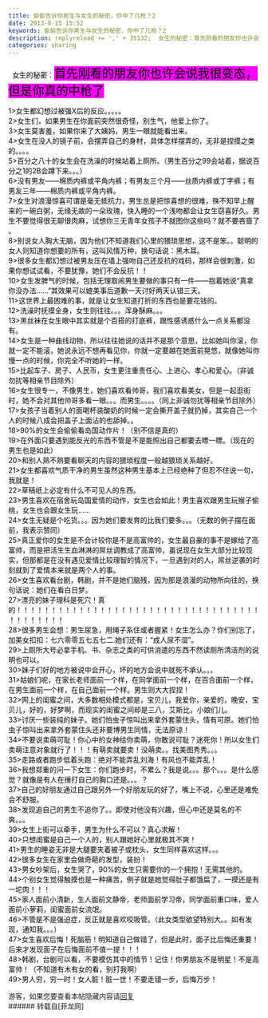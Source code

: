 ```yaml
---
title: 偷偷告诉你男生与女生的秘密，你中了几枪？2
date: 2013-8-15 15:52
keywords: 偷偷告诉你男生与女生的秘密，你中了几枪？2
description: replyreload += ',' + 35132;  女生的秘密：首先刚看的朋友你也许会说我很变态，但是你真的中枪了1>女生都幻想过被强X后的反应。。。。。2>女生们，如果男生在你面前突然很奇怪，别生气，他爱上你了。3>女生莫害羞，如果你来了大姨妈，男生一眼就能看出来。4>女生在没人的镜子前，会摆弄自己的身材，具体怎样摆弄的，无非是捏摸之类的。。。。5>百分之八十的女生会在洗澡的时候站着上厕所。（男生百分之99会站着，据说百分之1的2B会蹲下来。。。）6>没有男友——棉质内裤或平角内裤；有男友三个月——丝质内裤或丁字裤；有男友三年——棉质内裤或平角内裤。7>女生对浪漫惊喜可谓是毫无抵抗力，男生总是把惊喜想的很难，殊不知早上醒来的一碗白粥，无缘无故的一朵玫瑰，快入睡的一个浅吻都会让女生窃喜好久。男生不要觉得很无聊很肉麻，试想你三无青年女孩子不就图你这些吗？就不要吝啬了。8>别说女人胸大无脑，因为他们不知道我们心里的猥琐思想，这不是笨。。聪明的女人则知道你想要的所有，这叫风情万种，换句话说：黑木耳。9>很多女生都幻想过被男友压在墙上强吻自己还反抗的戏码，那样会很刺激，如果你想试试看，不要犹豫，她们不会反抗！！10>女生发脾气的时候，包括无理取闹男生要做的事只有一件——抱着她说“真拿你没办法……”其效果可以媲美事后道歉一天讨好两天认错三天。11>这世界上最困难的事，就是让女生知道打折的东西也是要花钱的。12>洗澡时抚摸全身，女生则往往。。。浑身酥麻。。。13>黑丝袜在女生眼中其实就是个百搭的打底裤，跟性感诱惑什么一点关系都没有。14>女生是一种曲线动物，所以往往她说的话并不是那个意思，比如她叫你滚，你就一定不能滚，她说永远不想再看见你，你就一定要越在她面前晃悠，就像她叫你慢一点的时候，你完全不听她的一样。15>比起车子、房子、人民币，女生更注重责任心、上进心、孝心和爱心。（非诚勿扰等相亲节目除外）16>女生很专一，不像男生，她们喜欢看帅哥，我们喜欢看美女，但是一起逛街时，她不会对其他帅哥多看一眼。。。而男生。。。。（同上非诚勿扰等相亲节目除外）17>女孩子当着别人的面喝杯装酸奶的时候一定会撕开盖子就扔掉，其实自己一个人的时候八成会把盖子上面沾的也舔掉。。18>90%的女生会偷偷看岛国动作片！（别不信是真的）19>在外面只要遇到能反光的东西不管是不是能照出自己都要去瞟一瞟。（现在的男生也是如此）20>和别人熟不熟要看聊天的内容的猥琐程度一般越猥琐关系越好。21>女生都喜欢气质干净的男生虽然这种男生基本上已经绝种了但忍不住说一句，我就是！22>草稿纸上必定有什么不可见人的东西。23>男生喜欢在宿舍玩岛国爱情的动作，女生也会如此！男生喜欢跟男生玩猴子偷桃，女生也会跟女生玩……24>女生无疑是个吃货。。。因为她们要发育的比我们要多。。。（无数的例子摆在面前，我表示赞同）25>真正爱你的女生是不会计较你是不是高富帅的，女生最自豪的事不是嫁给了高富帅，而是把活生生血淋淋的屌丝调教成了高富帅，虽说现在女生大部分比较现实，但那都是在没有遇见爱情比较理智的情况下，一旦遇到对的人，屌丝逆袭的时刻就到了爱情本来就是两个人的事。26>女生喜欢看台剧，韩剧，并不是她们脑残，因为那是浪漫的动物所向往的，换句话说：她们在看白日梦。27>漂亮的妹子理科是死穴！真的！！！！！！！！！！！！！！！！！！！！！！！！！！！！！！！！！！！！！！！！！！！28>很多男生会想：男生尿急，用绳子系住或者握紧！女生怎么办？你们别忘了，加美女扣扣：七六零零五七五七二.她们还有：“成人尿不湿”。29>上厕所大号必拿手机、书、杂志之类的可供消遣的东西不然读厕所清洁剂的说明也可以。30>妹子们好的地方被说中会开心，坏的地方会说中就死不承认。。。31>姑娘们呢，在家长老师面前一个样，在同学面前一个样，在百合面前一个样，在男生面前一个样，在自己面前一个样。男生则大大捏捏！32>网上的闺蜜之间，大多数相处模式都是，宝贝儿，我爱你，亲爱的，晚安，宝贝儿，好的，好梦啊，而现实的闺蜜之间却是三八，艾斯比，小娘们儿。33>讨厌一些装纯的妹子。她们怕虫子惊叫出来拿外套蒙住头，情有可原。她们怕虫子惊叫出来拿外套蒙住头还非要博男生同情，无法原谅！34>不要说卖萌可耻！你心中的女神给你卖萌，你敢说可耻？迷死你！所以女生们卖萌注意对象就行了！！！有萌卖就要卖！没萌卖。。找美图秀秀。。。35>走路或者跑步低着头跑：绝对不能弄乱刘海！有风也不能弄乱！36>我想郑重的问一下女生：你们跑步时，不累么？我是说。。。那个。。。是什么感觉？就像是有人在捶打自己的胸口还是。。。？37>自己的好朋友通过自己跟另外一个好朋友玩的好了，嘴上不说，心里还是难免会不舒服。38>发现追自己的男生不追你了。。即使对他没有兴趣，但心中还是莫名的不爽。。。39>女生上街可以牵手，男生为什么不可以？真心求解！40>只想闺蜜是自己一个人的，别人跟她好心里就极其不爽！41>男生的睡姿无非是大腿要夹着被子或枕头，女生同样喜欢这样。。。42>很多女生在家里会做奇葩的发型，装扮！43>男女吵架后，女生哭了，90%的女生只需要你的一个拥抱！无需其他的。44>个别女生觉得触摸也是一种痛苦，例子就是她觉得肚子都饿扁了，一摸还是有一坨肉！！！45>家人面前小清新，生人面前文静帝，老师面前学习帝，同学面前重口味，爱人面前小萝莉，闺蜜面前女流氓。46>不管是不是强迫症，反正就是喜欢咬吸管。（此女类型欲望特别大。。如有发现，通知我。。。）47>女生喜欢后悔！死脑筋！明知道自己做错了，但是此时，面子比后悔还重要！后来才发现面子在后悔面前不值一提！！！48>韩剧，台剧可以看，不要模仿其中的情节！记住！你男朋友不是明星！不是高富帅！（不知道有木有女的看，别打我啊）49>男人穷，穷一时！女人脏！脏一世！不要走错一步，后悔万步！游客，如果您要查看本帖隐藏内容请回复
categories: sharing
---
```

<td class="t_f" id="postmessage_35132">

<script type="0ec6b21cb5f4002b30651b5c-text/javascript">replyreload += ',' + 35132;</script><font style="color:rgb(0,0,0)"><font style="background-color:rgb(255,255,255)">  女生的秘密：<font size="5"><font style="background-color:magenta">首先刚看的朋友你也许会说我很变态，但是你真的中枪了</font></font></font></font><br/>
<font style="color:rgb(0,0,0)"><font style="background-color:rgb(255,255,255)">1&gt;女生都幻想过被强X后的反应。。。。。<img alt="" border="0" onclick="" onmouseover="" smilieid="282" src="static/image/smiley/Xiongmao/8.gif"/></font></font><br/>
<font style="color:rgb(0,0,0)"><font style="background-color:rgb(255,255,255)">2&gt;女生们，如果男生在你面前突然很奇怪，别生气，他爱上你了。<img alt="" border="0" onclick="" onmouseover="" smilieid="253" src="static/image/smiley/Xiongmao/11.gif"/></font></font><br/>
<font style="color:rgb(0,0,0)"><font style="background-color:rgb(255,255,255)">3&gt;女生莫害羞，如果你来了大姨妈，男生一眼就能看出来。<img alt="" border="0" onclick="" onmouseover="" smilieid="282" src="static/image/smiley/Xiongmao/8.gif"/></font></font><br/>
<font style="color:rgb(0,0,0)"><font style="background-color:rgb(255,255,255)">4&gt;女生在没人的镜子前，会摆弄自己的身材，具体怎样摆弄的，无非是捏摸之类的。。。。<img alt="" border="0" onclick="" onmouseover="" smilieid="265" src="static/image/smiley/Xiongmao/23.gif"/></font></font><br/>
<font style="color:rgb(0,0,0)"><font style="background-color:rgb(255,255,255)">5&gt;百分之八十的女生会在洗澡的时候站着上厕所。（男生百分之99会站着，据说百分之1的2B会蹲下来。。。）<img alt="" border="0" onclick="" onmouseover="" smilieid="278" src="static/image/smiley/Xiongmao/34.gif"/></font></font><br/>
<font style="color:rgb(0,0,0)"><font style="background-color:rgb(255,255,255)">6&gt;没有男友——棉质内裤或平角内裤；有男友三个月——丝质内裤或丁字裤；有男友三年——棉质内裤或平角内裤。<img alt="" border="0" onclick="" onmouseover="" smilieid="103" src="static/image/smiley/qiubilong/2.gif"/></font></font><br/>
<font style="color:rgb(0,0,0)"><font style="background-color:rgb(255,255,255)">7&gt;女生对浪漫惊喜可谓是毫无抵抗力，男生总是把惊喜想的很难，殊不知早上醒来的一碗白粥，无缘无故的一朵玫瑰，快入睡的一个浅吻都会让女生窃喜好久。男生不要觉得很无聊很肉麻，试想你三无青年女孩子不就图你这些吗？就不要吝啬了<img alt="" border="0" onclick="" onmouseover="" smilieid="105" src="static/image/smiley/qiubilong/4.gif"/>。</font></font><br/>
<font style="color:rgb(0,0,0)"><font style="background-color:rgb(255,255,255)">8&gt;别说女人胸大无脑，因为他们不知道我们心里的猥琐思想，这不是笨。。聪明的女人则知道你想要的所有，这叫风情万种，换句话说：黑木耳。</font></font><br/>
<font style="color:rgb(0,0,0)"><font style="background-color:rgb(255,255,255)">9&gt;很多女生都幻想过被男友压在墙上强吻自己还反抗的戏码，那样会很刺激，如果你想试试看，不要犹豫，她们不会反抗！！<img alt="" border="0" onclick="" onmouseover="" smilieid="97" src="static/image/smiley/qiubilong/15.gif"/></font></font><br/>
<font style="color:rgb(0,0,0)"><font style="background-color:rgb(255,255,255)">10&gt;女生发脾气的时候，包括无理取闹男生要做的事只有一件——抱着她说“真拿你没办法……”其效果可以媲美事后道歉一天讨好两天认错三天。</font></font><br/>
<font style="color:rgb(0,0,0)"><font style="background-color:rgb(255,255,255)">11&gt;这世界上最困难的事，就是让女生知道打折的东西也是要花钱的。<img alt="" border="0" onclick="" onmouseover="" smilieid="101" src="static/image/smiley/qiubilong/13.gif"/></font></font><br/>
<font style="color:rgb(0,0,0)"><font style="background-color:rgb(255,255,255)">12&gt;洗澡时抚摸全身，女生则往往。。。浑身酥麻。。。</font></font><br/>
<font style="color:rgb(0,0,0)"><font style="background-color:rgb(255,255,255)">13&gt;黑丝袜在女生眼中其实就是个百搭的打底裤，跟性感诱惑什么一点关系都没有。</font></font><br/>
<font style="color:rgb(0,0,0)"><font style="background-color:rgb(255,255,255)">14&gt;女生是一种曲线动物，所以往往她说的话并不是那个意思，比如她叫你滚，你就一定不能滚，她说永远不想再看见你，你就一定要越在她面前晃悠，就像她叫你慢一点的时候，你完全不听她的一样。</font></font><br/>
<font style="color:rgb(0,0,0)"><font style="background-color:rgb(255,255,255)">15&gt;比起车子、房子、人民币，女生更注重责任心、上进心、孝心和爱心。（非诚勿扰等相亲节目除外）</font></font><br/>
<font style="color:rgb(0,0,0)"><font style="background-color:rgb(255,255,255)">16&gt;女生很专一，不像男生，她们喜欢看帅哥，我们喜欢看美女，但是一起逛街时，她不会对其他帅哥多看一眼。。。而男生。。。。（同上非诚勿扰等相亲节目除外）</font></font><br/>
<font style="color:rgb(0,0,0)"><font style="background-color:rgb(255,255,255)">17&gt;女孩子当着别人的面喝杯装酸奶的时候一定会撕开盖子就扔掉，其实自己一个人的时候八成会把盖子上面沾的也舔掉。。<img alt="" border="0" onclick="" onmouseover="" smilieid="90" src="static/image/smiley/qiubilong/16.gif"/></font></font><br/>
<font style="color:rgb(0,0,0)"><font style="background-color:rgb(255,255,255)">18&gt;90%的女生会偷偷看岛国动作片！（别不信是真的）</font></font><br/>
<font style="color:rgb(0,0,0)"><font style="background-color:rgb(255,255,255)">19&gt;在外面只要遇到能反光的东西不管是不是能照出自己都要去瞟一瞟。（现在的男生也是如此）</font></font><br/>
<font style="color:rgb(0,0,0)"><font style="background-color:rgb(255,255,255)">20&gt;和别人熟不熟要看聊天的内容的猥琐程度一般越猥琐关系越好<img alt="" border="0" onclick="" onmouseover="" smilieid="91" src="static/image/smiley/qiubilong/12.gif"/>。</font></font><br/>
<font style="color:rgb(0,0,0)"><font style="background-color:rgb(255,255,255)">21&gt;女生都喜欢气质干净的男生虽然这种男生基本上已经绝种了但忍不住说一句，我就是！</font></font><br/>
<font style="color:rgb(0,0,0)"><font style="background-color:rgb(255,255,255)">22&gt;草稿纸上必定有什么不可见人的东西。</font></font><br/>
<font style="color:rgb(0,0,0)"><font style="background-color:rgb(255,255,255)">23&gt;男生喜欢在宿舍玩岛国爱情的动作，女生也会如此！男生喜欢跟男生玩猴子偷桃，女生也会跟女生玩……</font></font><br/>
<font style="color:rgb(0,0,0)"><font style="background-color:rgb(255,255,255)">24&gt;女生无疑是个吃货。。。因为她们要发育的比我们要多。。。（无数的例子摆在面前，我表示赞同）<img alt="" border="0" onclick="" onmouseover="" smilieid="88" src="static/image/smiley/qiubilong/3.gif"/></font></font><br/>
<font style="color:rgb(0,0,0)"><font style="background-color:rgb(255,255,255)">25&gt;真正爱你的女生是不会计较你是不是高富帅的，女生最自豪的事不是嫁给了高富帅，而是把活生生血淋淋的屌丝调教成了高富帅，虽说现在女生大部分比较现实，但那都是在没有遇见爱情比较理智的情况下，一旦遇到对的人，屌丝逆袭的时刻就到了爱情本来就是两个人的事。</font></font><br/>
<font style="color:rgb(0,0,0)"><font style="background-color:rgb(255,255,255)">26&gt;女生喜欢看台剧，韩剧，并不是她们脑残，因为那是浪漫的动物所向往的，换句话说：她们在看白日梦。<img alt="" border="0" onclick="" onmouseover="" smilieid="87" src="static/image/smiley/qiubilong/10.gif"/></font></font><br/>
<font style="color:rgb(0,0,0)"><font style="background-color:rgb(255,255,255)">27&gt;漂亮的妹子理科是死穴！真的！！！！！！！！！！！！！！！！！！！！！！！！！！！！！！！！！！！！！！！！！！！</font></font><br/>
<font style="color:rgb(0,0,0)"><font style="background-color:rgb(255,255,255)">28&gt;很多男生会想：男生尿急，用绳子系住或者握紧！女生怎么办？你们别忘了，加美女扣扣：七六零零五七五七二.她们还有：“成人尿不湿”<img alt="" border="0" onclick="" onmouseover="" smilieid="103" src="static/image/smiley/qiubilong/2.gif"/>。</font></font><br/>
<font style="color:rgb(0,0,0)"><font style="background-color:rgb(255,255,255)">29&gt;上厕所大号必拿手机、书、杂志之类的可供消遣的东西不然读厕所清洁剂的说明也可以。</font></font><br/>
<font style="color:rgb(0,0,0)"><font style="background-color:rgb(255,255,255)">30&gt;妹子们好的地方被说中会开心，坏的地方会说中就死不承认。。。<img alt="" border="0" onclick="" onmouseover="" smilieid="102" src="static/image/smiley/qiubilong/18.gif"/></font></font><br/>
<font style="color:rgb(0,0,0)"><font style="background-color:rgb(255,255,255)">31&gt;姑娘们呢，在家长老师面前一个样，在同学面前一个样，在百合面前一个样，在男生面前一个样，在自己面前一个样。男生则大大捏捏！</font></font><br/>
<font style="color:rgb(0,0,0)"><font style="background-color:rgb(255,255,255)">32&gt;网上的闺蜜之间，大多数相处模式都是，宝贝儿，我爱你，亲爱的，晚安，宝贝儿，好的，好梦啊，而现实的闺蜜之间却是三八，艾斯比，小娘们儿。</font></font><br/>
<font style="color:rgb(0,0,0)"><font style="background-color:rgb(255,255,255)">33&gt;讨厌一些装纯的妹子。她们怕虫子惊叫出来拿外套蒙住头，情有可原。她们怕虫子惊叫出来拿外套蒙住头还非要博男生同情，无法原谅！</font></font><br/>
<font style="color:rgb(0,0,0)"><font style="background-color:rgb(255,255,255)">34&gt;不要说卖萌可耻！你心中的女神给你卖萌，你敢说可耻？迷死你！所以女生们卖萌注意对象就行了！！！有萌卖就要卖！没萌卖。。找美图秀秀。。。</font></font><br/>
<font style="color:rgb(0,0,0)"><font style="background-color:rgb(255,255,255)">35&gt;走路或者跑步低着头跑：绝对不能弄乱刘海！有风也不能弄乱！</font></font><br/>
<font style="color:rgb(0,0,0)"><font style="background-color:rgb(255,255,255)">36&gt;我想郑重的问一下女生：你们跑步时，不累么？我是说。。。那个。。。是什么感觉？就像是有人在捶打自己的胸口还是。。。？</font></font><br/>
<font style="color:rgb(0,0,0)"><font style="background-color:rgb(255,255,255)">37&gt;自己的好朋友通过自己跟另外一个好朋友玩的好了，嘴上不说，心里还是难免会不舒服。</font></font><br/>
<font style="color:rgb(0,0,0)"><font style="background-color:rgb(255,255,255)">38&gt;发现追自己的男生不追你了。。即使对他没有兴趣，但心中还是莫名的不爽。。。</font></font><br/>
<font style="color:rgb(0,0,0)"><font style="background-color:rgb(255,255,255)">39&gt;女生上街可以牵手，男生为什么不可以？真心求解！</font></font><br/>
<font style="color:rgb(0,0,0)"><font style="background-color:rgb(255,255,255)">40&gt;只想闺蜜是自己一个人的，别人跟她好心里就极其不爽！</font></font><br/>
<font style="color:rgb(0,0,0)"><font style="background-color:rgb(255,255,255)">41&gt;男生的睡姿无非是大腿要夹着被子或枕头，女生同样喜欢这样。。。</font></font><br/>
<font style="color:rgb(0,0,0)"><font style="background-color:rgb(255,255,255)">42&gt;很多女生在家里会做奇葩的发型，装扮！</font></font><br/>
<font style="color:rgb(0,0,0)"><font style="background-color:rgb(255,255,255)">43&gt;男女吵架后，女生哭了，90%的女生只需要你的一个拥抱！无需其他的。</font></font><br/>
<font style="color:rgb(0,0,0)"><font style="background-color:rgb(255,255,255)">44&gt;个别女生觉得触摸也是一种痛苦，例子就是她觉得肚子都饿扁了，一摸还是有一坨肉！！！</font></font><br/>
<font style="color:rgb(0,0,0)"><font style="background-color:rgb(255,255,255)">45&gt;家人面前小清新，生人面前文静帝，老师面前学习帝，同学面前重口味，爱人面前小萝莉，闺蜜面前女流氓。</font></font><br/>
<font style="color:rgb(0,0,0)"><font style="background-color:rgb(255,255,255)">46&gt;不管是不是强迫症，反正就是喜欢咬吸管。（此女类型欲望特别大。。如有发现，通知我。。。）</font></font><br/>
<font style="color:rgb(0,0,0)"><font style="background-color:rgb(255,255,255)">47&gt;女生喜欢后悔！死脑筋！明知道自己做错了，但是此时，面子比后悔还重要！后来才发现面子在后悔面前不值一提！！！</font></font><br/>
<font style="color:rgb(0,0,0)"><font style="background-color:rgb(255,255,255)">48&gt;韩剧，台剧可以看，不要模仿其中的情节！记住！你男朋友不是明星！不是高富帅！（不知道有木有女的看，别打我啊）</font></font><br/>
<font style="color:rgb(0,0,0)"><font style="background-color:rgb(255,255,255)">49&gt;男人穷，穷一时！女人脏！脏一世！不要走错一步，后悔万步！</font></font><br/>
<div class="locked">游客，如果您要查看本帖隐藏内容请<a data-cf-modified-0ec6b21cb5f4002b30651b5c-="" href="forum.php?mod=post&amp;action=reply&amp;fid=47&amp;tid=6228" onclick="if (!window.__cfRLUnblockHandlers) return false; showWindow('reply', this.href)">回复</a></div></td>
###### 转载自[菲龙网]